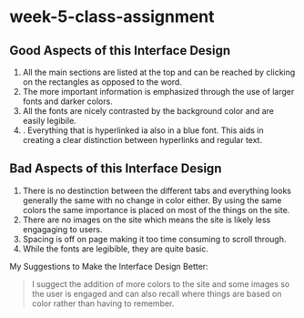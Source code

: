 # week-5-class-assignment
## Good Aspects of this Interface Design
1. All the main sections are listed at the top and can be reached by clicking on the rectangles as opposed to the word.
2. The more important information is emphasized through the use of larger fonts and darker colors. 
3. All the fonts are nicely contrasted by the background color and are easily legibile.
4. . Everything that is hyperlinked ia also in a blue font. This aids in creating a clear distinction between hyperlinks and regular text.

## Bad Aspects of this Interface Design
1. There is no destinction between the different tabs and everything looks generally the same with no change in color either. By using the same colors the same importance is placed on most of the things on the site.
2. There are no images on the site which means the site is likely less engagaging to users.
3. Spacing is off on page making it too time consuming to scroll through.
4. While the fonts are legibible, they are quite basic.

My Suggestions to Make the Interface Design Better:
> I suggect the addition of more colors to the site and some images so the user is engaged and can also recall where things are based on color rather than having to remember.
